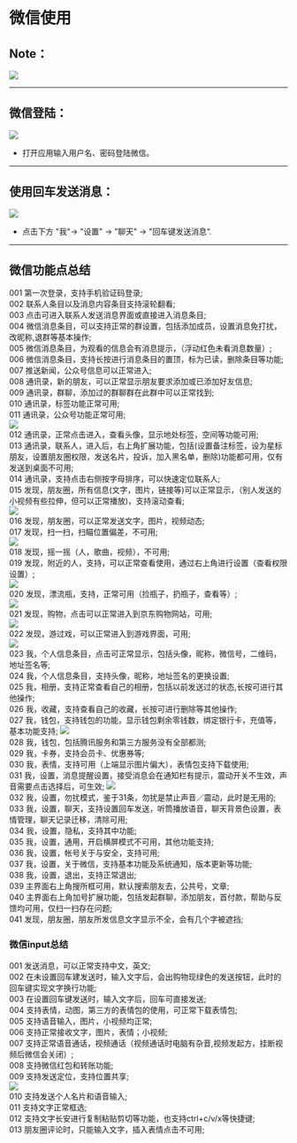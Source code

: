 # 微信使用
## Note：  

![](../pic/soft/wechat_load.png)

***
## 微信登陆：  
![](../pic/soft/wechat.png)  

- 打开应用输入用户名、密码登陆微信。  

***
## 使用回车发送消息：  
  ![](../pic/soft/wechat_enter.png)  

- 点击下方 "我"-> "设置" -> "聊天" -> "回车键发送消息“.  

***
## 微信功能点总结  
  001 第一次登录，支持手机验证码登录;  
  002 联系人条目以及消息内容条目支持滚轮翻看;  
  003 点击可进入联系人发送消息界面或直接进入消息条目;    
  004 微信消息条目，可以支持正常的群设置，包括添加成员，设置消息免打扰，改昵称,退群等基本操作;   
  005 微信消息条目，为观看的信息会有消息提示，（浮动红色未看消息数量）;    
  006 微信消息条目，支持长按进行消息条目的置顶，标为已读，删除条目等功能;   
  007 推送新闻，公众号信息可以正常进入;    
  008 通讯录，新的朋友，可以正常显示朋友要求添加或已添加好友信息;    
  009 通讯录，群聊，添加过的群聊群在此群中可以正常找到;  
  010 通讯录，标签功能正常可用;  
  011 通讯录，公众号功能正常可用;    
  ![](../pic/soft/wechat_public.png)   
  012 通讯录，正常点击进入，查看头像，显示地处标签，空间等功能可用;  
  013 通讯录，联系人，进入后，右上角扩展功能，包括(设置备注标签，设为星标朋友，设置朋友圈权限，发送名片，投诉，加入黑名单，删除)功能都可用，仅有发送到桌面不可用;   
  014 通讯录，支持点击右侧按字母排序，可以快速定位联系人;  
  015 发现，朋友圈，所有信息(文字，图片，链接等)可以正常显示，（别人发送的小视频有些拉伸，但可以正常播放)，支持滚动查看;  
  ![](../pic/soft/wechat_friend.png)   
  016 发现，朋友圈，可以正常发送文字，图片，视频动态;  
  017 发现，扫一扫，扫瞄位置偏差，不可用;  
  ![](../pic/soft/wechat_scan.png)   
  018 发现，摇一摇（人，歌曲，视频），不可用;  
  019 发现，附近的人，支持，可以正常查看使用，通过右上角进行设置（查看权限设置）;  
  ![](../pic/soft/wechat_around.png)   
  020 发现，漂流瓶，支持，正常可用（捡瓶子，扔瓶子，查看等）;  
  ![](../pic/soft/wechat_bottle.png)   
  021 发现，购物，点击可以正常进入到京东购物网站，可用;  
  ![](../pic/soft/wechat_buy.png)   
  022 发现，游过戏，可以正常进入到游戏界面，可用;  
  ![](../pic/soft/wechat_game.png)   
  023 我，个人信息条目，点击可正常显示，包括头像，昵称，微信号，二维码，地址签名等;  
  024 我，个人信息条目，支持头像，昵称，地址签名的更换设置;  
  025 我，相册，支持正常查看自己的相册，包括以前发送过的状态,长按可进行其他操作;   
  026 我，收藏，支持查看自己的收藏，长按可进行删除等其他操作;    
  027 我，钱包，支持钱包的功能，显示钱包剩余零钱数，绑定银行卡，充值等，基本功能支持; 
  ![](../pic/soft/wechat_wallet.png)   
  028 我，钱包，包括腾讯服务和第三方服务没有全部都测;  
  029 我，卡券，支持会员卡、优惠券等;  
  030 我，表情，支持可用（上端显示图片偏大），表情包支持下载使用;  
  031 我，设置，消息提醒设置，接受消息会在通知栏有提示，震动开关不生效，声音需要点击选择后，可生效;
  ![](../pic/soft/wechat_settings.png)   
  032 我，设置，勿扰模式，鉴于31条，勿扰是禁止声音／震动，此时是无用的;  
  033 我，设置，聊天，支持设置回车发送，听筒播放语音，聊天背景色设置，表情管理，聊天记录迁移，清除可用;  
  034 我，设置，隐私，支持其中功能;  
  035 我，设置，通用，开启横屏模式不可用，其他功能支持;  
  036 我，设置，帐号关于与安全，支持可用;  
  037 我，设置，关于微信，支持基本功能及系统通知，版本更新等功能;  
  038 我，设置，退出，支持正常退出;  
  039 主界面右上角搜所框可用，默认搜索朋友去，公共号，文章;  
  040 主界面右上角加号扩展功能，包括发起群聊，添加朋友，首付款，帮助与反馈均可用，仅扫一扫存在问题;  
  041 发现，朋友圈，朋友所发信息文字显示不全，会有几个字被遮挡;
  
### 微信input总结
  001 发送消息，可以正常支持中文，英文;  
  002 在未设置回车建发送时，输入文字后，会出购物现绿色的发送按钮，此时的回车键实现文字换行功能;   
  003 在设置回车键发送时，输入文字后，回车可直接发送;  
  004 支持表情，动图，第三方的表情包的使用，可正常下载表情包;  
  005 支持语音输入，图片，小视频均正常;  
  006 支持正常接收文字，图片，表情；小视频;  
  007 支持正常语音通话，视频通话（视频通话时电脑有杂音,视频发起方，挂断视频后微信会关闭）;  
  008 支持微信红包和转账功能;  
  009 支持发送定位，支持位置共享;  
  ![](../pic/soft/wechat_position.png)   
  010 支持发送个人名片和语音输入;  
  011 支持文字正常框选;  
  012 支持文字长安进行复制粘贴剪切等功能，也支持ctrl+c/v/x等快捷键;  
  013 朋友圈评论时，只能输入文字，插入表情点击不可用;

